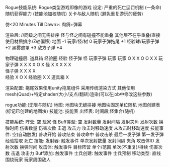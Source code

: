 Rogue技能系统:
    Rogue类型游戏即像<Rogue>的游戏
    设定:
        严重的死亡惩罚机制 (一条命)
        随机获得能力 (技能池加权随机)
        关卡与敌人随机 (避免重复游玩的疲劳)

仿<20 Minutes Till Dawn>:
    肉鸽+弹幕

渲染层: //同级之间无需排序 怪与怪之间有碰撞不能重叠 其他层不在乎重叠(直接使用材质排序/Z轴偏移)
    地面                -1
    玩家/怪/树           0
    玩家子弹拖尾         +1
    经验球/玩家子弹      +2
    黑雾遮罩             +3
    敌方子弹             +4

物理碰撞层:
            道具箱 经验圈 经验 怪子弹 怪 玩家子弹 玩家
        玩家   O     X    X     O   O     X      X 
    玩家子弹   X    X     X     X   O     X 
         怪    X     X    X     X   X     
      怪子弹   X     X     X    X   
        经验   X     O    X
      经验圈   X     X
      道具箱   X


渲染配置:
    拖尾效果使用unity拖尾组件 采用传统渲染方式
    其他使用mesh(Quad)+特定shader(大小/支点/翻转)渲染(可以在job中修改这些参数)

rogue功能:(无限与随机)
    地图:
        地图块无缝拼接
        地图块固定单位随机
        地图创建表(标记已创建的地图块)
    技能池:
        技能表
    出怪表:
        时间段,怪集合(随机)

技能系统:
    阵营:
        空
        玩家
        怪
    Buff类型:
        空
        发射数量
        发射间隔
        发射夹角
        发射次数
        换弹时间
        伤害数量
        伤害次数
        击退
        攻击力
        攻击时移动速度
        未攻击时移动速度
    技能事件:
        空(自动触发)
        普攻开始
        普攻结束
        普攻命中
        普攻击杀
        最后一发子弹
        第一发子弹
        经验拾取
        死亡
    技能:
        发射器:
            触发事件
            单次发射数量
            发射间隔
            夹角
            攻击体ID
            发射次数
            换弹时间
        攻击体:
            触发事件
            目标阵营
            单个/范围
            单次(不重复)/持续
            伤害次数
            击退
            攻击力
        Buff添加:
            触发事件
        士兵创建:
            触发事件
            士兵预制
        移动类型:
            直线
            围绕玩家
            玩家周围敌人